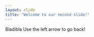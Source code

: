 ```yaml
---
layout: slide
title: "Welcome to our second slide!"
---
```

Bladibla
Use the left arrow to go back!
